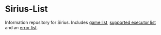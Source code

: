 # Sirius-List

Information repository for Sirius. Includes [game list](/games.md), [supported executor list](/supported-executors.md) and an [error list](/errors.md).
